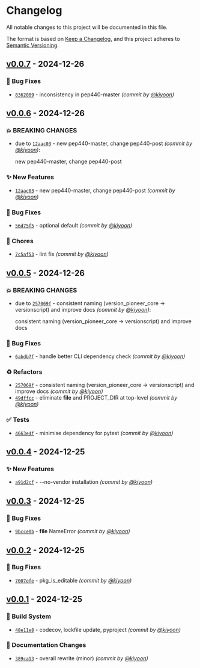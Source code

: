 # Changelog
All notable changes to this project will be documented in this file.

The format is based on [Keep a Changelog](https://keepachangelog.com/en/1.0.0/),
and this project adheres to [Semantic Versioning](https://semver.org/spec/v2.0.0.html).


## [v0.0.7] - 2024-12-26
### :bug: Bug Fixes
- [`8362089`](https://github.com/kiyoon/version-pioneer/commit/836208963b1bcff97479ddba0fcebe962735b377) - inconsistency in pep440-master *(commit by [@kiyoon](https://github.com/kiyoon))*


## [v0.0.6] - 2024-12-26
### :boom: BREAKING CHANGES
- due to [`12aac03`](https://github.com/kiyoon/version-pioneer/commit/12aac0377034c03df11222d32a16c93d21fa9eaf) - new pep440-master, change pep440-post *(commit by [@kiyoon](https://github.com/kiyoon))*:

  new pep440-master, change pep440-post


### :sparkles: New Features
- [`12aac03`](https://github.com/kiyoon/version-pioneer/commit/12aac0377034c03df11222d32a16c93d21fa9eaf) - new pep440-master, change pep440-post *(commit by [@kiyoon](https://github.com/kiyoon))*

### :bug: Bug Fixes
- [`56d75f5`](https://github.com/kiyoon/version-pioneer/commit/56d75f536cad2b398cb578639e58ae862b0cdc83) - optional default *(commit by [@kiyoon](https://github.com/kiyoon))*

### :wrench: Chores
- [`7c5af53`](https://github.com/kiyoon/version-pioneer/commit/7c5af532f345237d65c150cfb6492d8a1b7c3288) - lint fix *(commit by [@kiyoon](https://github.com/kiyoon))*


## [v0.0.5] - 2024-12-26
### :boom: BREAKING CHANGES
- due to [`257069f`](https://github.com/kiyoon/version-pioneer/commit/257069f98a38affc0817094adb88599034f712cf) - consistent naming (version_pioneer_core -> versionscript) and improve docs *(commit by [@kiyoon](https://github.com/kiyoon))*:

  consistent naming (version_pioneer_core -> versionscript) and improve docs


### :bug: Bug Fixes
- [`6abdb7f`](https://github.com/kiyoon/version-pioneer/commit/6abdb7fbb7dd0fd68157056bf0e859514486d327) - handle better CLI dependency check *(commit by [@kiyoon](https://github.com/kiyoon))*

### :recycle: Refactors
- [`257069f`](https://github.com/kiyoon/version-pioneer/commit/257069f98a38affc0817094adb88599034f712cf) - consistent naming (version_pioneer_core -> versionscript) and improve docs *(commit by [@kiyoon](https://github.com/kiyoon))*
- [`49dffcc`](https://github.com/kiyoon/version-pioneer/commit/49dffcc1b161fc3d180ae4ea2c715d793776bc1a) - eliminate __file__ and PROJECT_DIR at top-level *(commit by [@kiyoon](https://github.com/kiyoon))*

### :white_check_mark: Tests
- [`4663e4f`](https://github.com/kiyoon/version-pioneer/commit/4663e4f41ca203ceedf8ba98d9cfd58d1e9ccf49) - minimise dependency for pytest *(commit by [@kiyoon](https://github.com/kiyoon))*


## [v0.0.4] - 2024-12-25
### :sparkles: New Features
- [`a91d2cf`](https://github.com/kiyoon/version-pioneer/commit/a91d2cf0606ea137226960bf85108e3302bf4dc0) - --no-vendor installation *(commit by [@kiyoon](https://github.com/kiyoon))*


## [v0.0.3] - 2024-12-25
### :bug: Bug Fixes
- [`9bcce0b`](https://github.com/kiyoon/version-pioneer/commit/9bcce0bdcef71295f58e7c199b126f5e96766bc5) - __file__ NameError *(commit by [@kiyoon](https://github.com/kiyoon))*


## [v0.0.2] - 2024-12-25
### :bug: Bug Fixes
- [`7007efe`](https://github.com/kiyoon/version-pioneer/commit/7007efe7c85b51785591d08f8fd891583fd6e6c6) - pkg_is_editable *(commit by [@kiyoon](https://github.com/kiyoon))*


## [v0.0.1] - 2024-12-25
### :construction_worker: Build System
- [`48e11e8`](https://github.com/kiyoon/version-pioneer/commit/48e11e87e2af9090ccea9708e7ff0581656db6d6) - codecov, lockfile update, pyproject *(commit by [@kiyoon](https://github.com/kiyoon))*

### :memo: Documentation Changes
- [`389ca13`](https://github.com/kiyoon/version-pioneer/commit/389ca1308e6a4533bde2370879967bc65b655f48) - overall rewrite (minor) *(commit by [@kiyoon](https://github.com/kiyoon))*

[v0.0.1]: https://github.com/kiyoon/version-pioneer/compare/v0.0.0...v0.0.1
[v0.0.2]: https://github.com/kiyoon/version-pioneer/compare/v0.0.1...v0.0.2
[v0.0.3]: https://github.com/kiyoon/version-pioneer/compare/v0.0.2...v0.0.3
[v0.0.4]: https://github.com/kiyoon/version-pioneer/compare/v0.0.3...v0.0.4
[v0.0.5]: https://github.com/kiyoon/version-pioneer/compare/v0.0.4...v0.0.5
[v0.0.6]: https://github.com/kiyoon/version-pioneer/compare/v0.0.5...v0.0.6
[v0.0.7]: https://github.com/kiyoon/version-pioneer/compare/v0.0.6...v0.0.7
